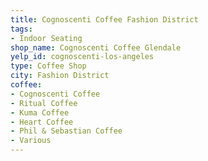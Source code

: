```yaml
---
title: Cognoscenti Coffee Fashion District
tags:
- Indoor Seating
shop_name: Cognoscenti Coffee Glendale
yelp_id: cognoscenti-los-angeles
type: Coffee Shop
city: Fashion District
coffee:
- Cognoscenti Coffee
- Ritual Coffee
- Kuma Coffee
- Heart Coffee
- Phil & Sebastian Coffee
- Various
---
```


